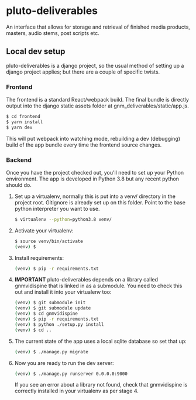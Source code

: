 # pluto-deliverables

An interface that allows for storage and retrieval of finished media
products, masters, audio stems, post scripts etc.

## Local dev setup

pluto-deliverables is a django project, so the usual method of setting up
a django project applies; but there are a couple of specific twists.

### Frontend
The frontend is a standard React/webpack build. The final bundle is directly
output into the django static assets folder at gnm_deliverables/static/app.js.
```bash
$ cd frontend
$ yarn install
$ yarn dev
```

This will put webpack into watching mode, rebuilding a dev (debugging) build
of the app bundle every time the frontend source changes.

### Backend
Once you have the project checked out, you'll need to set up your Python
environment.  The app is developed in Python 3.8 but any recent python
should do.
1. Set up a virtualenv, normally this is put into a venv/ directory in the
project root.  Gitignore is already set up on this folder. Point to the base
python interpreter you want to use.
    ```bash
    $ virtualenv --python=python3.8 venv/
    ```
2. Activate your virtualenv:
    ```bash
    $ source venv/bin/activate
    (venv) $
    ```
3. Install requirements:
    ```bash
    (venv) $ pip -r requirements.txt
    ```
4. **IMPORTANT** pluto-deliverables depends on a library called gnmvidispine
that is linked in as a submodule.  You need to check this out and
install it into your virtualenv too:
    ```bash
    (venv) $ git submodule init
    (venv) $ git submodule update
    (venv) $ cd gnmvidispine
    (venv) $ pip -r requirements.txt
    (venv) $ python ./setup.py install
    (venv) $ cd ..
    ```

5. The current state of the app uses a local sqlite database so set that up:
    ```bash
    (venv) $ ./manage.py migrate
    ```

6. Now you are ready to run the dev server:
    ```bash
   (venv) $ ./manage.py runserver 0.0.0.0:9000 
   ```
   If you see an error about a library not found, check that gnmvidispine is 
   correctly installed in your virtualenv as per stage 4.

